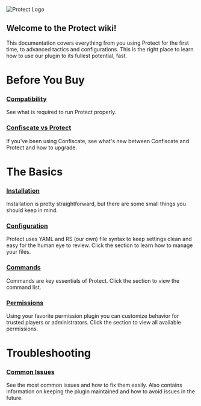 ![Protect Logo](https://i.imgur.com/nlgWdhn.jpeg)

## Welcome to the Protect wiki! 

This documentation covers everything from you using Protect for the first time, to advanced tactics and configurations. This is the right place to learn how to use our plugin to its fullest potential, fast.

# Before You Buy

### [Compatibility](compatibility)
See what is required to run Protect properly.

### [Confiscate vs Protect](Confiscate-vs-Protect)
If you've been using Confiscate, see what's new between Confiscate and Protect and how to upgrade.

# The Basics

### [Installation](../general/installation)
Installation is pretty straightforward, but there are some small things you should keep in mind. 

### [Configuration](configuration)
Protect uses YAML and RS (our own) file syntax to keep settings clean and easy for the human eye to review. Click the section to learn how to manage your files.

### [Commands](commands)
Commands are key essentials of Protect. Click the section to view the command list.

### [Permissions](permissions)
Using your favorite permission plugin you can customize behavior for trusted players or administrators. Click the section to view all available permissions.

# Troubleshooting

### [Common Issues](common-issues)
See the most common issues and how to fix them easily. Also contains information on keeping the plugin maintained and how to avoid issues in the future.